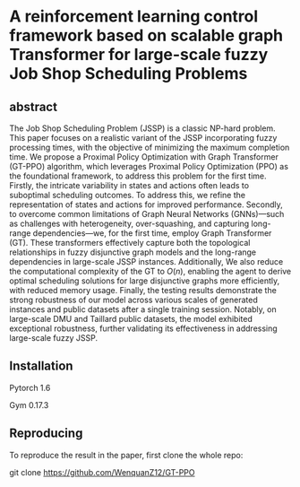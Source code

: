 # A reinforcement learning  control framework based on scalable graph Transformer for large-scale fuzzy Job Shop Scheduling Problems
## abstract
The Job Shop Scheduling Problem (JSSP) is a classic NP-hard problem. This paper focuses on a realistic variant of the JSSP incorporating fuzzy processing times, with the objective of minimizing the maximum completion time. We propose a Proximal Policy Optimization with Graph Transformer (GT-PPO) algorithm, which leverages Proximal Policy Optimization (PPO) as the foundational framework, to address this problem for the first time. Firstly, the intricate variability in states and actions often leads to suboptimal scheduling outcomes. To address this, we refine the representation of states and actions for improved performance. Secondly,  to overcome common limitations of Graph Neural Networks (GNNs)—such as challenges with heterogeneity, over-squashing, and capturing long-range dependencies—we, for the first time, employ Graph Transformer (GT). These transformers effectively capture both the topological relationships in fuzzy disjunctive graph models and the long-range dependencies in large-scale JSSP instances. Additionally, We also reduce the computational complexity of the GT to $O(n)$, enabling the agent to derive optimal scheduling solutions for large disjunctive graphs more efficiently, with reduced memory usage. Finally, the testing results demonstrate the strong robustness of our model across various scales of generated instances and public datasets after a single training session. Notably, on large-scale DMU and Taillard public datasets, the model exhibited exceptional robustness, further validating its effectiveness in addressing large-scale fuzzy JSSP.

## Installation
Pytorch 1.6

Gym 0.17.3
## Reproducing
To reproduce the result in the paper, first clone the whole repo:

git clone https://github.com/WenquanZ12/GT-PPO

